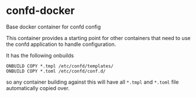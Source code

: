 # confd-docker
Base docker container for confd config

This container provides a starting point for other containers that need to use the confd application to handle configuration.

It has the following onbuilds
```
ONBUILD COPY *.tmpl /etc/confd/templates/
ONBUILD COPY *.toml /etc/confd/conf.d/
```
so any container building against this will have all `*.tmpl` and `*.toml` file automatically copied over.
